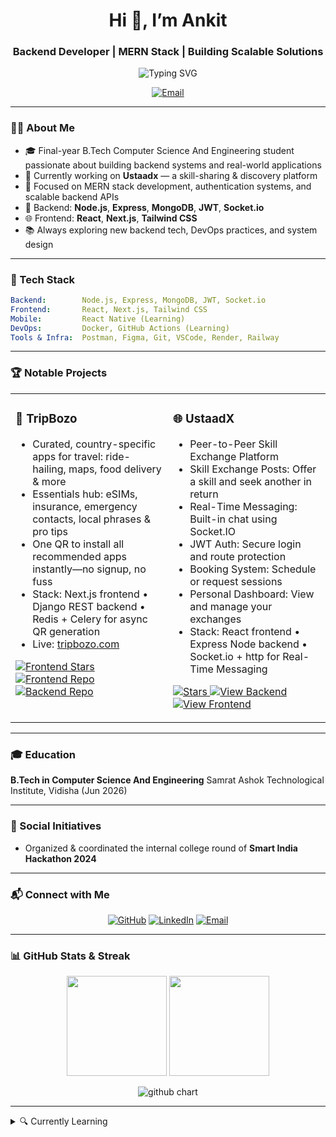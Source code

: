 <h1 align="center">Hi 👋, I’m Ankit</h1>
<h3 align="center">Backend Developer | MERN Stack  | Building Scalable Solutions</h3>

<p align="center">
  <img src="https://readme-typing-svg.demolab.com?font=Fira+Code&size=24&pause=1000&center=true&width=600&lines=Node.js+%7C+Express+%7C+MongoDB;React+%7C+Next.js+%7C+Tailwind+CSS;Always+Learning+%7C+Building+%7C+Exploring" alt="Typing SVG" />
</p>

<p align="center">
  <a href="mailto:ankit77us@gmail.com">
    <img src="https://img.shields.io/badge/📩%20Email-Me-D14836?style=for-the-badge&logo=gmail&logoColor=white" alt="Email" />
  </a>
</p>

---

### 👨‍💻 About Me

- 🎓 Final-year B.Tech Computer Science And Engineering student passionate about building backend systems and real-world applications  
- 🚀 Currently working on **Ustaadx** — a skill-sharing & discovery platform  
- 🧠 Focused on MERN stack development, authentication systems, and scalable backend APIs  
- 🔧 Backend: **Node.js**, **Express**, **MongoDB**, **JWT**, **Socket.io**  
- 🌐 Frontend: **React**, **Next.js**, **Tailwind CSS**  
- 📚 Always exploring new backend tech, DevOps practices, and system design

---

### 🧰 Tech Stack

```yaml
Backend:        Node.js, Express, MongoDB, JWT, Socket.io
Frontend:       React, Next.js, Tailwind CSS
Mobile:         React Native (Learning)
DevOps:         Docker, GitHub Actions (Learning)
Tools & Infra:  Postman, Figma, Git, VSCode, Render, Railway
````

---

### 🏆 Notable Projects

<table>
  <tr>
<td width="50%" valign="top">
  <h3>🚀 TripBozo</h3>
  <ul>
    <li>Curated, country-specific apps for travel: ride-hailing, maps, food delivery & more</li>
    <li>Essentials hub: eSIMs, insurance, emergency contacts, local phrases & pro tips</li>
    <li>One QR to install all recommended apps instantly—no signup, no fuss</li>
    <li>Stack: Next.js frontend • Django REST backend • Redis + Celery for async QR generation</li>
    <li>Live: <a href="https://tripbozo.com/" target="_blank">tripbozo.com</a></li>
  </ul>

  <p>
    <a href="https://github.com/Ankitsgit/tripbozo" target="_blank">
      <img src="https://img.shields.io/github/stars/Ankitsgit/tripbozo?style=social" alt="Frontend Stars" />
    </a>
    <a href="https://github.com/Ankitsgit/tripbozo"" target="_blank">
      <img src="https://img.shields.io/badge/View-Frontend-171515?style=for-the-badge&logo=github&logoColor=white" alt="Frontend Repo" />
    </a>
    <a href="https://github.com/suryansh-it/travel_buddy" target="_blank">
      <img src="https://img.shields.io/badge/View-Backend-171515?style=for-the-badge&logo=github&logoColor=white" alt="Backend Repo" />
    </a>
  </p>
</td>
   <td width="50%" valign="top">
  <h3>🌐 UstaadX</h3>
  <ul>
    <li>Peer-to-Peer Skill Exchange Platform</li>
    <li>Skill Exchange Posts: Offer a skill and seek another in return</li>
    <li>Real-Time Messaging: Built-in chat using Socket.IO </</li>
     <li>JWT Auth: Secure login and route protection</</li>
    <li> Booking System: Schedule or request sessions </li>
    <li>Personal Dashboard: View and manage your exchanges </li>
   <li>Stack: React frontend • Express Node backend • Socket.io + http for Real-Time Messaging </li>
  </ul>
  <p>
    <a href="https://github.com/Ankitsgit/ustaadx-backend">
      <img src="https://img.shields.io/github/stars/Ankitsgit/ustaadx-backend?style=social" alt="Stars" />
    </a>
    <a href="https://github.com/Ankitsgit/ustaadx-backend">
      <img src="https://img.shields.io/badge/View-Backend-171515?style=for-the-badge&logo=github&logoColor=white" alt="View Backend" />
    </a>
<!--      <a href="https://github.com/Ankitsgit/ustaadx">
      <img src="https://img.shields.io/github/stars/Ankitsgit/ustaadx?style=social" alt="Stars" />
    </a> -->
    <a href="https://github.com/Ankitsgit/ustaadx">
      <img src="https://img.shields.io/badge/View-Frontend-171515?style=for-the-badge&logo=github&logoColor=white" alt="View Frontend" />
    </a>
  </p>
</td>

  </tr>
  <tr>
<!--     <td width="50%" valign="top">
      <h3>🌿 UstaadX</h3>
      <ul>
        <li>Ayurvedic remedies platform with user contributions</li>
        <li>Django REST + PostgreSQL, JWT‑secured endpoints</li>
        <li>Redis caching & Celery for async tasks</li>
        <li>Next.js frontend with expert-verified entries</li>
      </ul>
      <p>
        <a href="https://github.com/suryansh-it/MedVeda">
          <img src="https://img.shields.io/github/stars/Ankitshit/UstaadX-backend?style=social" alt="Stars" />
        </a>
        <a href="https://github.com/Ustaad/MedVeda">
          <img src="https://img.shields.io/badge/View-Repo-171515?style=for-the-badge&logo=github&logoColor=white" alt="View" />
        </a>
      </p>
    </td> -->
<!--     <td width="50%" valign="top">
      <h3>💼 Portfolio Website</h3>
      <ul>
        <li>Personal site showcasing projects, skills & upcoming blog</li>
        <li>Responsive design with animations & dark/light mode</li>
        <li>Live: <a href="https://suryansharma-portfolio.netlify.app/">suryansharma-portfolio.netlify.app</a></li>
      </ul>
      <p>
        <a href="https://github.com/suryansh-it/portfolio">
          <img src="https://img.shields.io/github/stars/suryansh-it/portfolio?style=social" alt="Stars" />
        </a>
        <a href="https://github.com/suryansh-it/portfolio">
          <img src="https://img.shields.io/badge/View-Repo-171515?style=for-the-badge&logo=github&logoColor=white" alt="View" />
        </a>
      </p>
    </td> -->
  </tr>
</table>

---



### 🎓 Education

**B.Tech in Computer Science And Engineering**
Samrat Ashok Technological Institute, Vidisha (Jun 2026)&#x20;

---

### 🤝 Social Initiatives

* Organized & coordinated the internal college round of **Smart India Hackathon 2024**&#x20;

---

### 📬 Connect with Me

<p align="center">
  <a href="https://github.com/Ankitsgit"><img src="https://img.shields.io/badge/GitHub-100000?style=for-the-badge&logo=github&logoColor=white" alt="GitHub"></a>
  <a href="https://linkedin.com/in/ankit-shuklaa/"><img src="https://img.shields.io/badge/LinkedIn-0077B5?style=for-the-badge&logo=linkedin&logoColor=white" alt="LinkedIn"></a>
  <a href="mailto:ankit77us@gmail.com" ><img src="https://img.shields.io/badge/Email-D14836?style=for-the-badge&logo=gmail&logoColor=white" alt="Email"></a>
<!--   <a href="https://leetcode.com/u/suryansharma09"><img src="https://img.shields.io/badge/LeetCode-FFA116?style=for-the-badge&logo=leetcode&logoColor=black" alt="LeetCode"></a> -->
</p>

---

### 📊 GitHub Stats & Streak

<p align="center"> <img src="https://github-readme-stats.vercel.app/api?username=Ankitsgit&show_icons=true&theme=tokyonight&hide_border=true" height="160" /> <img src="https://github-readme-streak-stats.herokuapp.com/?user=Ankitsgit&theme=dark&hide_border=true" height="160" /> </p> <p align="center"> <img src="https://ghchart.rshah.org/Ankitsgit" alt="github chart" /> </p>

---

<details>
  <summary>🔍 Currently Learning</summary>
  <ul>
    <li>DevOps: Docker, Kubernetes, CI/CD pipelines</li>
    <li>Advanced Prompt Engineering & LLM Agents</li>
  </ul>
</details>







